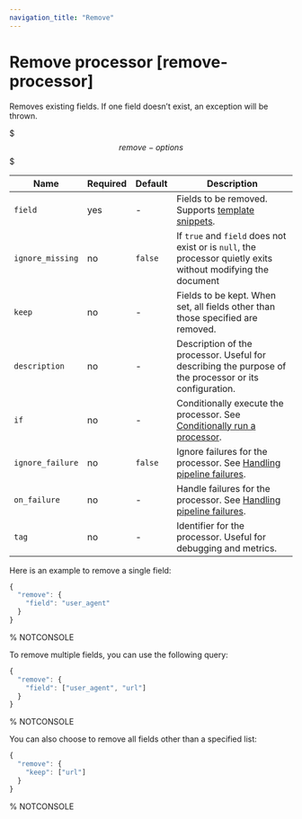 ```yaml
---
navigation_title: "Remove"
---
```


# Remove processor [remove-processor]


Removes existing fields. If one field doesn’t exist, an exception will be thrown.

$$$remove-options$$$

| Name | Required | Default | Description |
| --- | --- | --- | --- |
| `field` | yes | - | Fields to be removed. Supports [template snippets](ingest.md#template-snippets). |
| `ignore_missing` | no | `false` | If `true` and `field` does not exist or is `null`, the processor quietly exits without modifying the document |
| `keep` | no | - | Fields to be kept. When set, all fields other than those specified are removed. |
| `description` | no | - | Description of the processor. Useful for describing the purpose of the processor or its configuration. |
| `if` | no | - | Conditionally execute the processor. See [Conditionally run a processor](ingest.md#conditionally-run-processor). |
| `ignore_failure` | no | `false` | Ignore failures for the processor. See [Handling pipeline failures](ingest.md#handling-pipeline-failures). |
| `on_failure` | no | - | Handle failures for the processor. See [Handling pipeline failures](ingest.md#handling-pipeline-failures). |
| `tag` | no | - | Identifier for the processor. Useful for debugging and metrics. |

Here is an example to remove a single field:

```js
{
  "remove": {
    "field": "user_agent"
  }
}
```

%  NOTCONSOLE

To remove multiple fields, you can use the following query:

```js
{
  "remove": {
    "field": ["user_agent", "url"]
  }
}
```

%  NOTCONSOLE

You can also choose to remove all fields other than a specified list:

```js
{
  "remove": {
    "keep": ["url"]
  }
}
```

%  NOTCONSOLE

